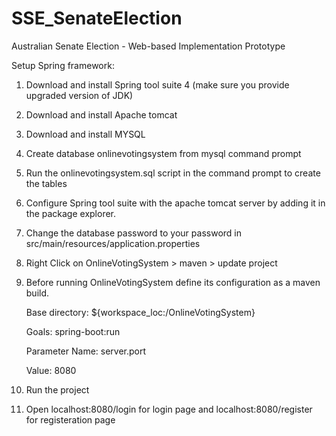 # SSE_SenateElection
Australian Senate Election - Web-based Implementation Prototype

Setup Spring framework:

1. Download and install Spring tool suite 4 (make sure you provide upgraded version of JDK)
2. Download and install Apache tomcat
3. Download and install MYSQL
4. Create database onlinevotingsystem from mysql command prompt
5. Run the onlinevotingsystem.sql script in the command prompt to create the tables
6. Configure Spring tool suite with the apache tomcat server by adding it in the package explorer.
7. Change the database password to your password in src/main/resources/application.properties
8. Right Click on OnlineVotingSystem > maven > update project
9. Before running OnlineVotingSystem define its configuration as a maven build.

	Base directory: ${workspace_loc:/OnlineVotingSystem} 
	
	Goals: spring-boot:run 
	
	Parameter Name: server.port
	
	Value: 8080
10. Run the project
11. Open localhost:8080/login for login page and localhost:8080/register for registeration page
